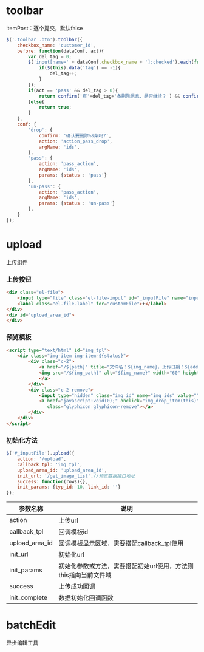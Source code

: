 # toolbar

itemPost：逐个提交，默认false

```js
$('.toolbar .btn').toolbar({
    checkbox_name: 'customer_id',
    before: function(dataConf, act){
        var del_tag = 0;
        $('input[name=' + dataConf.checkbox_name + ']:checked').each(function () {
            if($(this).data('tag') == -1){
                del_tag++;
            }
        });
        if(act == 'pass' && del_tag > 0){
            return confirm('有'+del_tag+'条删除信息，是否继续？') && confirm('有'+del_tag+'条删除信息，是否继续？');
        }else{
            return true;
        }
    },
    conf: {
        'drop': {
            confirm: '确认要删除%s条吗?',
            action: 'action_pass_drop',
            argName: 'ids',
        },
        'pass': {
            action: 'pass_action',
            argName: 'ids',
            params: {status : 'pass'}
        },
        'un-pass': {
            action: 'pass_action',
            argName: 'ids',
            params: {status : 'un-pass'}
        },
    }
});
```

# upload

上传组件

### 上传按钮
```html
<div class="el-file">
    <input type="file" class="el-file-input" id="_inputFile" name="inputFile" multiple>
    <label class="el-file-label" for="customFile">+</label>
</div>
<div id="upload_area_id">
</div>
```

### 预览模板
```html
<script type="text/html" id="img_tpl">
    <div class="img-item img-item-${status}">
        <div class="c-2">
            <a href="/${path}" title="文件名：${img_name}，上传日期：${add_time2}" target="_blank">
            <img src="/${img_path}" alt="${img_name}" width="60" height="60"/>
            </a>
        </div>
        <div class="c-2 remove">
            <input type="hidden" class="img_id" name="img_ids" value=""/>
            <a href="javascript:void(0);" onclick="img_drop_item(this)" data-id="${img_id}"
               class="glyphicon glyphicon-remove"></a>
        </div>
    </div>
</script>
```

### 初始化方法
```js
$('#_inputFile').upload({
    action: '/upload',
    callback_tpl: 'img_tpl',
    upload_area_id: 'upload_area_id',
    init_url: '/get_image_list',//预览数据接口地址
    success: function(rows){},
    init_params: {typ_id: 10, link_id: ''}
});
```

|参数名称|说明|
|---|---|
|action|上传url|
|callback_tpl|回调模板id|
|upload_area_id|回调模板显示区域，需要搭配callback_tpl使用|
|init_url|初始化url|
|init_params|初始化参数或方法，需要搭配初始url使用，方法则this指向当前文件域|
|success|上传成功回调|
|init_complete|数据初始化回调函数|

# batchEdit
异步编辑工具
